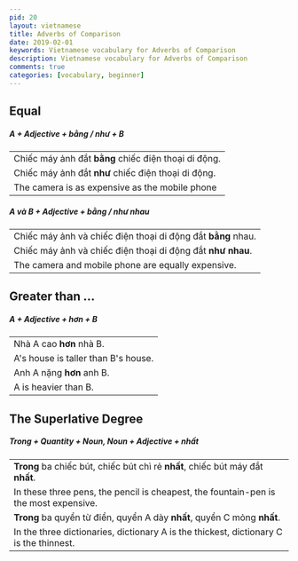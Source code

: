```yaml
---
pid: 20
layout: vietnamese
title: Adverbs of Comparison
date: 2019-02-01
keywords: Vietnamese vocabulary for Adverbs of Comparison
description: Vietnamese vocabulary for Adverbs of Comparison
comments: true
categories: [vocabulary, beginner]
---
```


## Equal

<div class="col">
  <h5>A + Adjective + bằng / như + B</h5>
  <table class="table table-striped table-sm">
    <tbody>
      <tr><td>Chiếc máy ảnh đắt <b>bằng</b> chiếc điện thoại di động.</td></tr>
      <tr><td>Chiếc máy ảnh đắt <b>như</b> chiếc điện thoại di động.</td></tr>
      <tr><td>The camera is as expensive as the mobile phone</td></tr>
    </tbody>
  </table>

  <h5>A và B + Adjective + bằng / như nhau</h5>
  <table class="table table-striped table-sm">
    <tbody>
      <tr><td>Chiếc máy ảnh và chiếc điện thoại di động đắt <b>bằng</b> nhau.</td></tr>
      <tr><td>Chiếc máy ảnh và chiếc điện thoại di động đắt <b>như nhau</b>.</td></tr>
      <tr><td>The camera and mobile phone are equally expensive.</td></tr>
    </tbody>
  </table>
</div>

## Greater than ...

<div class="col">
  <h5>A + Adjective + hơn + B</h5>
  <table class="table table-striped table-sm">
    <tbody>
      <tr><td>Nhà A cao <b>hơn</b> nhà B.</td></tr>
      <tr><td>A's house is taller than B's house.</td></tr>
      <tr><td>Anh A nặng <b>hơn</b> anh B.</td></tr>
      <tr><td>A is heavier than B.</td></tr>
    </tbody>
  </table>
</div>

## The Superlative Degree

<div class="col">
  <h5>Trong + Quantity + Noun, Noun + Adjective + nhất</h5>
  <table class="table table-striped table-sm">
    <tbody>
      <tr><td><b>Trong</b> ba chiếc bút, chiếc bút chì rẻ <b>nhất</b>, chiếc bút máy đắt <b>nhất</b>.</td></tr>
      <tr><td>In these three pens, the pencil is cheapest, the fountain-pen is the most expensive.</td></tr>
      <tr><td><b>Trong</b> ba quyển từ điển, quyển A dày <b>nhất</b>, quyển C mỏng <b>nhất</b>.</td></tr>
      <tr><td>In the three dictionaries, dictionary A is the thickest, dictionary C is the thinnest.</td></tr>
    </tbody>
  </table>
</div>